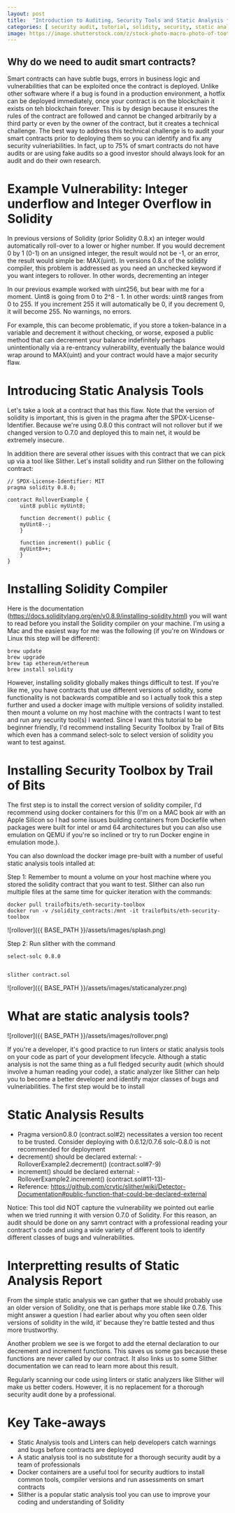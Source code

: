 ```yaml
---
layout: post
title:  "Introduction to Auditing, Security Tools and Static Analysis for Solidity Smart Contracts"
categories: [ security audit, tutorial, solidity, security, static analysis]
image: https://image.shutterstock.com/z/stock-photo-macro-photo-of-tooth-wheel-mechanism-with-audit-analysis-review-data-report-client-and-asset-741348823.jpg
---
```




## Why do we need to audit smart contracts?

Smart contracts can have subtle bugs, errors in business logic and vulnerabilities that can be exploited once the contract is deployed. Unlike other software where if a bug is found in a production environment, a hotfix can be deployed immediately, once your contract is on the blockchain it exists on teh blockchain forever. This is by design because it ensures the rules of the contract are followed and cannot be changed arbitrarily by a third party or even by the owner of the contract, but it creates a technical challenge. The best way to address this technical challenge is to audit your smart contracts prior to deploying them so you can identify and fix any security vulneriabilities. In fact, up to 75% of smart contracts do not have audits or are using fake audits so a good investor should always look for an audit and do their own research.

# Example Vulnerability: Integer underflow and Integer Overflow in Solidity

In previous versions of Solidity (prior Solidity 0.8.x) an integer would automatically roll-over to a lower or higher number. If you would decrement 0 by 1 (0-1) on an unsigned integer, the result would not be -1, or an error, the result would simple be: MAX(uint). In versions 0.8.x of the solidity compiler, this problem is addressed as you need an unchecked keyword if you want integers to rollover. In other words, decrementing an integer 

In our previous example worked with uint256, but bear with me for a moment. Uint8 is going from 0 to 2^8 - 1. In other words: uint8 ranges from 0 to 255. If you increment 255 it will automatically be 0, if you decrement 0, it will become 255. No warnings, no errors. 

For example, this can become problematic, if you store a token-balance in a variable and decrement it without checking, or worse, exposed a public method that can decrement your balance indefinitely perhaps unintentionally via a re-entrancy vulnerability, eventually the balance would wrap around to MAX(uint) and your contract would have a major security flaw. 

# Introducing Static Analysis Tools

Let's take a look at a contract that has this flaw. Note that the version of solidity is important, this is given in the pragma after the SPDX-License-Identifier. Because we're using 0.8.0 this contract will not rollover but if we changed version to 0.7.0 and deployed this to main net, it would be extremely insecure. 

In addition there are several other issues with this contract that we can pick up via a tool like Slither. Let's install solidity and run Slither on the following contract:

	// SPDX-License-Identifier: MIT
	pragma solidity 0.8.0;

	contract RolloverExample {
	    uint8 public myUint8;

	    function decrement() public {
		myUint8--;
	    }

	    function increment() public {
		myUint8++;
	    }
	}


# Installing Solidity Compiler

Here is the documentation (https://docs.soliditylang.org/en/v0.8.9/installing-solidity.html) you will want to read before you install the Solidity compiler on your machine. I'm using a Mac and the easiest way for me was the following (if you're on Windows or Linux this step will be different):

	
	brew update
	brew upgrade
	brew tap ethereum/ethereum
	brew install solidity
	
	
However, installing solidity globally makes things difficult to test. If you're like me, you have contracts that use different versions of solidity, some functionality is not backwards compatible and so I actually took this a step further and used a docker image with multiple versions of solidity installed. then mount a volume on my host machine with the contracts I want to test and run any security tool(s) I wanted. Since I want this tutorial to be beginner friendly, I'd recommend installing Security Toolbox by Trail of Bits which even has a command select-solc to select version of solidity you want to test against. 

# Installing Security Toolbox by Trail of Bits

The first step is to install the correct version of solidity compiler, I'd recommend using docker containers for this (I'm on a MAC book air with an Apple Silicon so I had some issues building containers from Dockefile when packages were built for intel or amd 64 architectures but you can also use emulation on QEMU if you're so inclined or try to run Docker engine in emulation mode.). 

You can also download the docker image pre-built with a number of useful static analysis tools intalled at: 

Step 1: Remember to mount a volume on your host machine where you stored the solidity contract that you want to test. Slither can also run multiple files at the same time for quicker iteration with the commands:

	
	docker pull trailofbits/eth-security-toolbox
	docker run -v /solidity_contracts:/mnt -it trailofbits/eth-security-toolbox
	

![rollover]({{ BASE_PATH }}/assets/images/splash.png)

Step 2: Run slither with the command 


	select-solc 0.8.0
	

	slither contract.sol
	
![rollover]({{ BASE_PATH }}/assets/images/staticanalyzer.png)


# What are static analysis tools?

![rollover]({{ BASE_PATH }}/assets/images/rollover.png)

If you're a developer, it's good practice to run linters or static analysis tools on your code as part of your development lifecycle. Although a static analysis is not the same thing as a full fledged security audit (which should involve a human reading your code), a static analyzer like Slither can help you to become a better developer and identify major classes of bugs and vulneriabilities. The first step would be to install 

# Static Analysis Results

- Pragma version0.8.0 (contract.sol#2) necessitates a version too recent to be trusted. Consider deploying with 0.6.12/0.7.6 solc-0.8.0 is not recommended for deployment
- decrement() should be declared external: - RolloverExample2.decrement() (contract.sol#7-9)
- increment() should be declared external: - RolloverExample2.increment() (contract.sol#11-13)-
- Reference: https://github.com/crytic/slither/wiki/Detector-Documentation#public-function-that-could-be-declared-external

Notice: This tool did NOT capture the vulnerability we pointed out earlie when we tried running it with version 0.7.0 of Solidity. For this reason, an audit should be done on any samrt contract with a professional reading your contract's code and using a wide variety of different tools to identify different classes of bugs and vulnerabilities. 

# Interpretting results of Static Analysis Report

From the simple static analysis we can gather that we should probably use an older version of Solidity, one that is perhaps more stable like 0.7.6. This might answer a question I had earlier about why you often seen older versions of solidity in the wild, it' because they're battle tested and thus more trustworthy. 

Another problem we see is we forgot to add the eternal declaration to our decrement and increment functions. This saves us some gas because these functions are never called by our contract. It also links us to some Slither documentation we can read to learn more about this result. 

Regularly scanning our code using linters or static analyzers like Slither will make us better coders. However, it is no replacement for a thorough security audit done by a professional.

# Key Take-aways

* Static Analysis tools and Linters can help developers catch warnings and bugs before contracts are deployed
* A static analysis tool is no substitute for a thorough security audit by a team of professionals
* Docker containers are a useful tool for security audtiors to install common tools, compiler versions and run assessments on smart contracts
* Slither is a popular static analysis tool you can use to improve your coding and understanding of Solidity 


